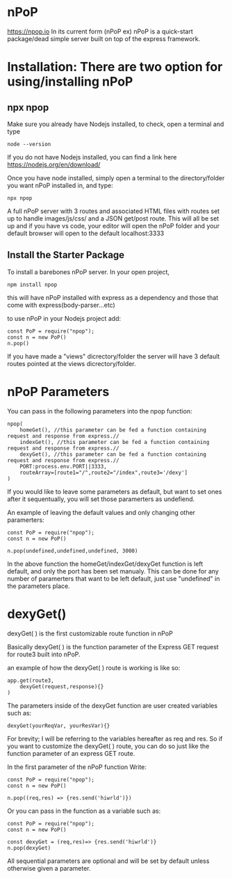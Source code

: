 # nPoP
https://npop.io
In its current form (nPoP ex) nPoP is a quick-start package/dead simple server built on top of the express framework. 
<br>
# Installation: There are two option for using/installing nPoP

## npx npop
Make sure you already have Nodejs installed, to check, open a terminal and type 
```
node --version
```
If you do not have Nodejs installed, you can find a link here https://nodejs.org/en/download/

Once you have node installed, simply open a terminal to the directory/folder you want nPoP installed in,
and type:
```
npx npop
````
A full nPoP server with 3 routes and associated  HTML files with routes set up to handle images/js/css/ and a JSON get/post route.
This will all be set up and if you have vs code, your editor will open the nPoP folder and your default browser will open to the default localhost:3333

## Install the Starter Package

To install a barebones nPoP server. In your open project, 

```
npm install npop
````
this will have nPoP installed with express as a dependency and those that come with express(body-parser...etc)

to use nPoP in your Nodejs project add:
```
const PoP = require("npop");
const n = new PoP()
n.pop()
```
If you have made a "views" dicrectory/folder the server will have 3 default routes pointed at the views dicrectory/folder.

# nPoP Parameters

You can pass in the following parameters into the npop function:

```
npop(
    homeGet(), //this parameter can be fed a function containing request and response from express.//
    indexGet(), //this parameter can be fed a function containing request and response from express.//
    dexyGet(), //this parameter can be fed a function containing request and response from express.//
    PORT:process.env.PORT||3333,
    routeArray=[route1="/",route2="/index",route3='/dexy']
)
```
If you would like to leave some parameters as default, but want to set ones after it sequentually, you will set those paramerters as undefiend.

An example of leaving the default values and only changing other paramerters:
```
const PoP = require("npop");
const n = new PoP()
  
n.pop(undefined,undefined,undefined, 3000)
```
In the above function the homeGet/indexGet/dexyGet function is left default, and only the port has been set manualy. This can be done for any number of paramerters that want to be left default, just use "undefined" in the parameters place.


# dexyGet()

dexyGet( ) is the first customizable route function in nPoP

Basically dexyGet( ) is the function parameter of the Express GET request for route3 built into nPoP. 

an example of how the dexyGet( ) route is working is like so:
```
app.get(route3, 
    dexyGet(request,response){}
)
```
The parameters inside of the dexyGet function are user created variables such as:
```
dexyGet(yourReqVar, yourResVar){}
```
For brevity; I will be referring  to the variables hereafter as req and res.
So if you want to customize the dexyGet( ) route, you can do so just like the function parameter of an express GET route.

In the first parameter of the nPoP function
Write:
```
const PoP = require("npop");
const n = new PoP()
  
n.pop((req,res) => {res.send('hiwrld')})
```
Or you can pass in the function as a variable such as:
```
const PoP = require("npop");
const n = new PoP()
  
const dexyGet = (req,res)=> {res.send('hiwrld')}
n.pop(dexyGet)
```
All sequential parameters are optional and will be set by default unless otherwise given a parameter.
